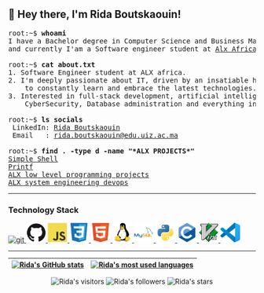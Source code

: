 ## 🚀 Hey there, I'm Rida Boutskaouin!

<pre>
root:~$ <strong>whoami</strong>
I have a Bachelor degree in Computer Science and Business Management,
and currently I'am a Software engineer student at <a href="https://www.alxafrica.com">Alx Africa</a>.

root:~$ <strong>cat about.txt</strong>
1. Software Engineer student at ALX africa.
2. I'm deeply passionate about IT, driven by an insatiable hunger
    to constantly learn and embrace the latest technologies.
3. Interested in full-stack development, artificial intelligence,
    CyberSecurity, Database administration and everything in between.
 
root:~$ <strong>ls socials</strong>
 LinkedIn: <a href="https://www.linkedin.com/in/rida-boutskaouin">Rida Boutskaouin</a>
 Email   : <a href="mailto:rida.boutskaouin@edu.uiz.ac.ma">rida.boutskaouin@edu.uiz.ac.ma</a>

root:~$ <strong>find . -type d -name "*ALX PROJECTS*"</strong>
<a href="https://github.com/RidaBoutskaouin/simple_shell">Simple Shell</a>
<a href="https://github.com/sabmr24/printf">Printf</a>
<a href="https://github.com/RidaBoutskaouin/alx-low_level_programming">ALX low level programming projects</a>
<a href="https://github.com/RidaBoutskaouin/alx-system_engineering-devops">ALX system engineering devops</a>
</pre>

---------------
### Technology Stack

<a href="https://git-scm.com/" target="_blank" rel="noreferrer"> <img src="https://www.vectorlogo.zone/logos/git-scm/git-scm-icon.svg" alt="git" width="40" height="40"/> </a> <a href="https://github.com/" target="_blank" rel="noreferrer"> <img src="https://raw.githubusercontent.com/devicons/devicon/master/icons/github/github-original.svg" alt="git" width="40" height="40"/> </a> <a href="https://developer.mozilla.org/en-US/docs/Web/JavaScript" target="_blank" rel="noreferrer"> <img src="https://raw.githubusercontent.com/devicons/devicon/master/icons/javascript/javascript-original.svg" alt="javascript" width="40" height="40"/> </a>  <a href="https://developer.mozilla.org/en-US/docs/Web/CSS" target="_blank" rel="noreferrer"> <img src="https://raw.githubusercontent.com/devicons/devicon/master/icons/css3/css3-original.svg" alt="vim" width="40" height="40"/> </a> <a href="https://developer.mozilla.org/en-US/docs/Web/HTML" target="_blank" rel="noreferrer"> <img src="https://raw.githubusercontent.com/devicons/devicon/master/icons/html5/html5-original.svg" alt="vim" width="40" height="40"/> </a> <a href="https://www.linux.org/" target="_blank" rel="noreferrer"> <img src="https://raw.githubusercontent.com/devicons/devicon/master/icons/linux/linux-original.svg" alt="linux" width="40" height="40"/> </a> <a href="https://www.mysql.com/" target="_blank" rel="noreferrer"> <img src="https://raw.githubusercontent.com/devicons/devicon/master/icons/mysql/mysql-original-wordmark.svg" alt="mysql" width="40" height="40"/> </a> <a href="https://www.python.org" target="_blank" rel="noreferrer"> <img src="https://raw.githubusercontent.com/devicons/devicon/master/icons/python/python-original.svg" alt="python" width="40" height="40"/> </a>  <a href="https://gcc.gnu.org/" target="_blank" rel="noreferrer"> <img src="https://raw.githubusercontent.com/devicons/devicon/master/icons/c/c-original.svg" alt="C" width="40" height="40"/> </a> <a href="https://nvchad.com" target="_blank" rel="noreferrer"> <img src="https://raw.githubusercontent.com/devicons/devicon/master/icons/vim/vim-original.svg" alt="vim" width="40" height="40"/> </a> <a href="https://code.visualstudio.com/" target="_blank" rel="noreferrer"> <img src="https://raw.githubusercontent.com/devicons/devicon/master/icons/vscode/vscode-original.svg" alt="vim" width="40" height="40"/> </a>

---------------

| [![Rida's GitHub stats](https://github-readme-stats.vercel.app/api?username=RidaBoutskaouin&count_private=true&show_icons=true&hide=issues&hide_border=true&theme=github_dark_dimmed)](https://github.com/RidaBoutskaouin?tab=repositories) | [![Rida's most used languages](https://github-readme-stats.vercel.app/api/top-langs/?username=RidaBoutskaouin&layout=compact&hide_border=true&theme=github_dark_dimmed)](https://github.com/RidaBoutskaouin?tab=repositories) |
|:-:|:-:| 

<p align="center">
	<img alt="Rida's visitors" src="https://komarev.com/ghpvc/?username=RidaBoutskaouin&color=1F51FF&style=flat&label=visitors" />
	<img alt="Rida's followers" src="https://img.shields.io/github/followers/RidaBoutskaouin?color=1F51FF&style=flat&label=followers" />
	<img alt="Rida's stars" src="https://img.shields.io/github/stars/RidaBoutskaouin?color=1F51FF&style=flat&label=stars" />
</p>
